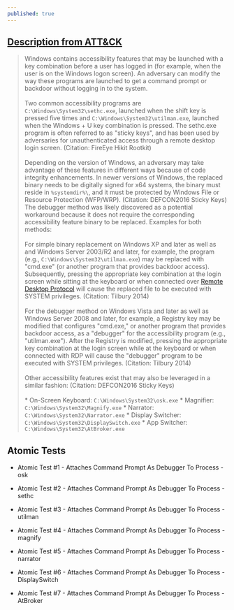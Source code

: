 ```yaml
---
published: true
---
```

## [Description from ATT&CK](https://attack.mitre.org/wiki/Technique/T1015)
<blockquote>Windows contains accessibility features that may be launched with a key combination before a user has logged in (for example, when the user is on the Windows logon screen). An adversary can modify the way these programs are launched to get a command prompt or backdoor without logging in to the system.
<br/><br/>
Two common accessibility programs are <code>C:\Windows\System32\sethc.exe</code>, launched when the shift key is pressed five times and <code>C:\Windows\System32\utilman.exe</code>, launched when the Windows + U key combination is pressed. The sethc.exe program is often referred to as "sticky keys", and has been used by adversaries for unauthenticated access through a remote desktop login screen. (Citation: FireEye Hikit Rootkit)
<br/><br/>
Depending on the version of Windows, an adversary may take advantage of these features in different ways because of code integrity enhancements. In newer versions of Windows, the replaced binary needs to be digitally signed for x64 systems, the binary must reside in <code>%systemdir%\</code>, and it must be protected by Windows File or Resource Protection (WFP/WRP). (Citation: DEFCON2016 Sticky Keys) The debugger method was likely discovered as a potential workaround because it does not require the corresponding accessibility feature binary to be replaced. Examples for both methods:
<br/><br/>
For simple binary replacement on Windows XP and later as well as and Windows Server 2003/R2 and later, for example, the program (e.g., <code>C:\Windows\System32\utilman.exe</code>) may be replaced with "cmd.exe" (or another program that provides backdoor access). Subsequently, pressing the appropriate key combination at the login screen while sitting at the keyboard or when connected over <a href="https://attack.mitre.org/techniques/T1076">Remote Desktop Protocol</a> will cause the replaced file to be executed with SYSTEM privileges. (Citation: Tilbury 2014)
<br/><br/>
For the debugger method on Windows Vista and later as well as Windows Server 2008 and later, for example, a Registry key may be modified that configures "cmd.exe," or another program that provides backdoor access, as a "debugger" for the accessibility program (e.g., "utilman.exe"). After the Registry is modified, pressing the appropriate key combination at the login screen while at the keyboard or when connected with RDP will cause the "debugger" program to be executed with SYSTEM privileges. (Citation: Tilbury 2014)
<br/><br/>
Other accessibility features exist that may also be leveraged in a similar fashion: (Citation: DEFCON2016 Sticky Keys)
<br/><br/>
* On-Screen Keyboard: <code>C:\Windows\System32\osk.exe</code>
* Magnifier: <code>C:\Windows\System32\Magnify.exe</code>
* Narrator: <code>C:\Windows\System32\Narrator.exe</code>
* Display Switcher: <code>C:\Windows\System32\DisplaySwitch.exe</code>
* App Switcher: <code>C:\Windows\System32\AtBroker.exe</code></blockquote>

## Atomic Tests

- Atomic Test #1 - Attaches Command Prompt As Debugger To Process - osk

- Atomic Test #2 - Attaches Command Prompt As Debugger To Process - sethc

- Atomic Test #3 - Attaches Command Prompt As Debugger To Process - utilman

- Atomic Test #4 - Attaches Command Prompt As Debugger To Process - magnify

- Atomic Test #5 - Attaches Command Prompt As Debugger To Process - narrator

- Atomic Test #6 - Attaches Command Prompt As Debugger To Process - DisplaySwitch

- Atomic Test #7 - Attaches Command Prompt As Debugger To Process - AtBroker
